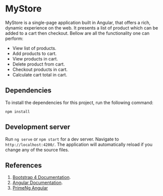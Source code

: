 # MyStore

MyStore is a single-page application built in Angular, that offers a rich, dynamic experience on the web. It presents a list of product which can be added to a cart then checkout. Bellow are all the functionality one can perform:

- View list of products.
- Add products to cart.
- View products in cart.
- Delete product from cart.
- Checkout products in cart.
- Calculate cart total in cart.

## Dependencies
To install the dependencies for this project, run the following command:

```npm install```
## Development server

Run `ng serve` or `npm start` for a dev server. Navigate to `http://localhost:4200/`. The application will automatically reload if you change any of the source files.

## References

1. [Bootstrap 4 Documentation](https://getbootstrap.com/docs/4.1/getting-started/introduction/). 
2. [Angular Documentation](https://angular.io/docs). 
3. [PrimeNg Angular](https://primeng.org/)



